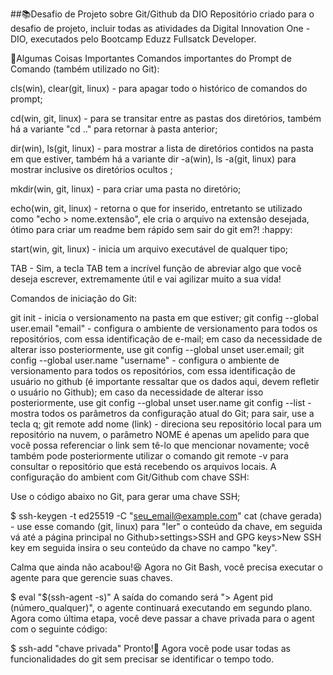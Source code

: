 ##📚Desafio de Projeto sobre Git/Github da DIO
Repositório criado para o desafio de projeto, incluir todas as atividades da Digital Innovation One - DIO, executados pelo Bootcamp Eduzz Fullsatck Developer.

🔑Algumas Coisas Importantes
Comandos importantes do Prompt de Comando (também utilizado no Git):

cls(win), clear(git, linux) - para apagar todo o histórico de comandos do prompt;

cd(win, git, linux) - para se transitar entre as pastas dos diretórios, também há a variante "cd .." para retornar à pasta anterior;

dir(win), ls(git, linux) - para mostrar a lista de diretórios contidos na pasta em que estiver, também há a variante dir -a(win), ls -a(git, linux) para mostrar inclusive os diretórios ocultos ;

mkdir(win, git, linux) - para criar uma pasta no diretório;

echo(win, git, linux) - retorna o que for inserido, entretanto se utilizado como "echo > nome.extensão", ele cria o arquivo na extensão desejada, ótimo para criar um readme bem rápido sem sair do git em?! :happy:

start(win, git, linux) - inicia um arquivo executável de qualquer tipo;

TAB - Sim, a tecla TAB tem a incrível função de abreviar algo que você deseja escrever, extremamente útil e vai agilizar muito a sua vida!

Comandos de iniciação do Git:

git init - inicia o versionamento na pasta em que estiver;
git config --global user.email "email" - configura o ambiente de versionamento para todos os repositórios, com essa identificação de e-mail; em caso da necessidade de alterar isso posteriormente, use git config --global unset user.email;
git config --global user.name "username" - configura o ambiente de versionamento para todos os repositórios, com essa identificação de usuário no github (é importante ressaltar que os dados aqui, devem refletir o usuário no Github); em caso da necessidade de alterar isso posteriormente, use git config --global unset user.name
git config --list - mostra todos os parâmetros da configuração atual do Git; para sair, use a tecla q;
git remote add nome (link) - direciona seu repositório local para um repositório na nuvem, o parâmetro NOME é apenas um apelido para que você possa referenciar o link sem tê-lo que mencionar novamente; você também pode posteriormente utilizar o comando git remote -v para consultar o repositório que está recebendo os arquivos locais.
A configuração do ambient com Git/Github com chave SSH:

Use o código abaixo no Git, para gerar uma chave SSH;

$ ssh-keygen -t ed25519 -C "seu_email@example.com"
cat (chave gerada) - use esse comando (git, linux) para "ler" o conteúdo da chave, em seguida vá até a página principal no Github>settings>SSH and GPG keys>New SSH key em seguida insira o seu conteúdo da chave no campo "key".

Calma que ainda não acabou!😆 Agora no Git Bash, você precisa executar o agente para que gerencie suas chaves.

$ eval "$(ssh-agent -s)"
A saída do comando será "> Agent pid (número_qualquer)", o agente continuará executando em segundo plano. Agora como última etapa, você deve passar a chave privada para o agent com o seguinte código:

$ ssh-add "chave privada"
Pronto!🤝 Agora você pode usar todas as funcionalidades do git sem precisar se identificar o tempo todo.

